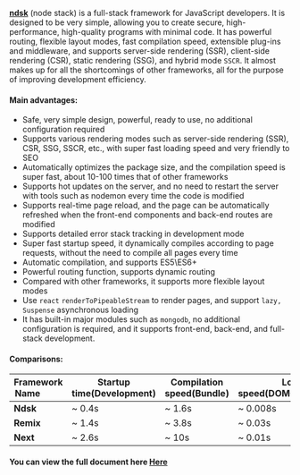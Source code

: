 

**[ndsk](https://ndsk.dev)** (node ​​stack) is a full-stack framework for JavaScript developers. It is designed to be very simple, allowing you to create secure, high-performance, high-quality programs with minimal code. It has powerful routing, flexible layout modes, fast compilation speed, extensible plug-ins and middleware, and supports server-side rendering (SSR), client-side rendering (CSR), static rendering (SSG), and hybrid mode `SSCR`. It almost makes up for all the shortcomings of other frameworks, all for the purpose of improving development efficiency.

#### Main advantages:
- Safe, very simple design, powerful, ready to use, no additional configuration required
- Supports various rendering modes such as server-side rendering (SSR), CSR, SSG, SSCR, etc., with super fast loading speed and very friendly to SEO
- Automatically optimizes the package size, and the compilation speed is super fast, about 10-100 times that of other frameworks
- Supports hot updates on the server, and no need to restart the server with tools such as nodemon every time the code is modified
- Supports real-time page reload, and the page can be automatically refreshed when the front-end components and back-end routes are modified
- Supports detailed error stack tracking in development mode
- Super fast startup speed, it dynamically compiles according to page requests, without the need to compile all pages every time
- Automatic compilation, and supports ES5\ES6+
- Powerful routing function, supports dynamic routing
- Compared with other frameworks, it supports more flexible layout modes
- Use `react` `renderToPipeableStream` to render pages, and support `lazy, Suspense` asynchronous loading
- It has built-in major modules such as `mongodb`, no additional configuration is required, and it supports front-end, back-end, and full-stack development.

#### Comparisons:

| Framework Name&nbsp;&nbsp;&nbsp;&nbsp;&nbsp;&nbsp;&nbsp;&nbsp;&nbsp;        | Startup time(Development)       | Compilation speed(Bundle)            | Loading speed(DOMContentLoaded)       |
| -----------       | -----------       | -----------       | -----------       |
| **Ndsk**         | ~ 0.4s             | ~ 1.6s            | ~ 0.008s             |
| **Remix**          | ~ 1.4s              | ~ 3.8s         | ~ 0.03s              |
| **Next**           | ~ 2.6s              | ~ 10s         | ~ 0.01s              |

#### **You can view the full document here [Here](https://ndsk.dev)** 